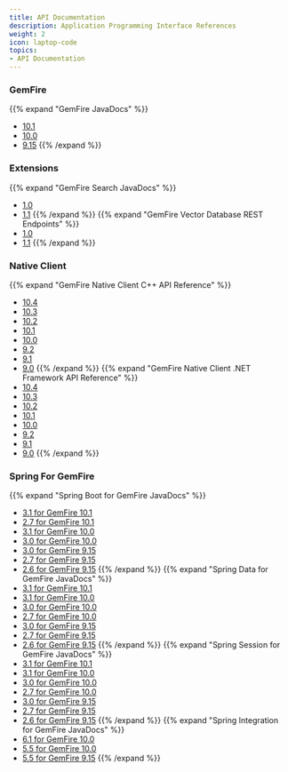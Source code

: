 ```yaml
---
title: API Documentation
description: Application Programming Interface References
weight: 2
icon: laptop-code
topics:
- API Documentation
---
```


### GemFire
{{% expand "GemFire JavaDocs" %}}
* [10.1](gemfire/10.1/)
* [10.0](gemfire/10.0/)
* [9.15](gemfire/9.15/)
{{% /expand %}}

### Extensions
{{% expand "GemFire Search JavaDocs" %}}
* [1.0](extensions/search/1.0/)
* [1.1](extensions/search/1.1/)
{{% /expand %}}
{{% expand "GemFire Vector Database REST Endpoints" %}}
* [1.0](https://docs.vmware.com/en/VMware-GemFire-VectorDB/1.0/gemfire-vectordb/rest_endpoints.html)
* [1.1](https://docs.vmware.com/en/VMware-GemFire-VectorDB/1.1/gemfire-vectordb/rest_endpoints.html)
{{% /expand %}}

### Native Client
{{% expand "GemFire Native Client C++ API Reference" %}}
* [10.4](native-client/cpp/10.4/hierarchy.html)
* [10.3](native-client/cpp/10.3/hierarchy.html)
* [10.2](native-client/cpp/10.2/hierarchy.html)
* [10.1](native-client/cpp/10.1/hierarchy.html)
* [10.0](native-client/cpp/10.0/hierarchy.html)
* [9.2](native-client/cpp/9.2/hierarchy.html)
* [9.1](native-client/cpp/9.1/hierarchy.html)
* [9.0](native-client/cpp/9.0/hierarchy.html)
{{% /expand %}}
{{% expand "GemFire Native Client .NET Framework API Reference" %}}
* [10.4](native-client/dotnet/10.4/hierarchy.html)
* [10.3](native-client/dotnet/10.3/hierarchy.html)
* [10.2](native-client/dotnet/10.2/hierarchy.html)
* [10.1](native-client/dotnet/10.1/hierarchy.html)
* [10.0](native-client/dotnet/10.0/hierarchy.html)
* [9.2](native-client/dotnet/9.2/hierarchy.html)
* [9.1](native-client/dotnet/9.1/hierarchy.html)
* [9.0](native-client/dotnet/9.0/index.html)
{{% /expand %}}

### Spring For GemFire
{{% expand "Spring Boot for GemFire JavaDocs" %}}
* [3.1 for GemFire 10.1](spring-boot/3.1-gemfire-10.1/)
* [2.7 for GemFire 10.1](spring-boot/2.7-gemfire-10.0/)
* [3.1 for GemFire 10.0](spring-boot/3.1-gemfire-10.0/)
* [3.0 for GemFire 10.0](spring-boot/3.0-gemfire-10.0/)
* [3.0 for GemFire 9.15](spring-boot/3.0-gemfire-9.15/)
* [2.7 for GemFire 9.15](spring-boot/2.7-gemfire-9.15/)
* [2.6 for GemFire 9.15](spring-boot/2.6-gemfire-9.15/)
{{% /expand %}}
{{% expand "Spring Data for GemFire JavaDocs" %}}
* [3.1 for GemFire 10.1](spring-data/3.1-gemfire-10.1/)
* [3.1 for GemFire 10.0](spring-data/3.1-gemfire-10.0/)
* [3.0 for GemFire 10.0](spring-data/3.0-gemfire-10.0/)
* [2.7 for GemFire 10.0](spring-data/2.7-gemfire-10.0/)
* [3.0 for GemFire 9.15](spring-data/3.0-gemfire-9.15/)
* [2.7 for GemFire 9.15](spring-data/2.7-gemfire-9.15/)
* [2.6 for GemFire 9.15](spring-data/2.6-gemfire-9.15/)
{{% /expand %}}
{{% expand "Spring Session for GemFire JavaDocs" %}}
* [3.1 for GemFire 10.1](spring-session/3.1-gemfire-10.1/)
* [3.1 for GemFire 10.0](spring-session/3.1-gemfire-10.0/)
* [3.0 for GemFire 10.0](spring-session/3.0-gemfire-10.0/)
* [2.7 for GemFire 10.0](spring-session/2.7-gemfire-10.0/)
* [3.0 for GemFire 9.15](spring-session/3.0-gemfire-9.15/)
* [2.7 for GemFire 9.15](spring-session/2.7-gemfire-9.15/)
* [2.6 for GemFire 9.15](spring-session/2.6-gemfire-9.15/)
{{% /expand %}}
{{% expand "Spring Integration for GemFire JavaDocs" %}}
* [6.1 for GemFire 10.0](spring-integration/6.1-gemfire-10.0/)
* [5.5 for GemFire 10.0](spring-integration/5.5-gemfire-10.0/)
* [5.5 for GemFire 9.15](spring-integration/5.5-gemfire-9.15/)
{{% /expand %}}
